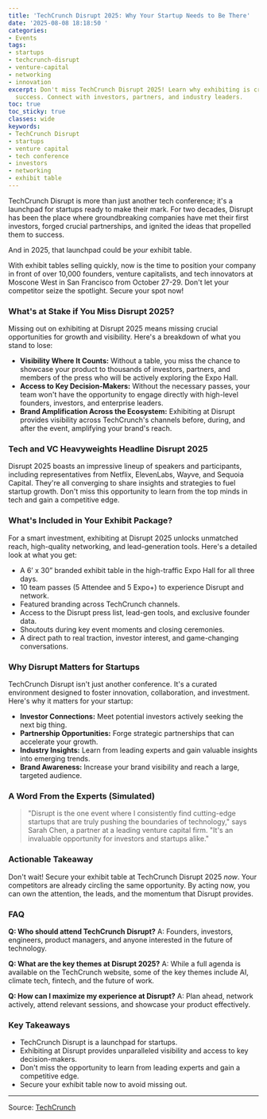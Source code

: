 ```yaml
---
title: 'TechCrunch Disrupt 2025: Why Your Startup Needs to Be There'
date: '2025-08-08 18:18:50 '
categories:
- Events
tags:
- startups
- techcrunch-disrupt
- venture-capital
- networking
- innovation
excerpt: Don't miss TechCrunch Disrupt 2025! Learn why exhibiting is crucial for startup
  success. Connect with investors, partners, and industry leaders.
toc: true
toc_sticky: true
classes: wide
keywords:
- TechCrunch Disrupt
- startups
- venture capital
- tech conference
- investors
- networking
- exhibit table
---
```


TechCrunch Disrupt is more than just another tech conference; it's a launchpad for startups ready to make their mark. For two decades, Disrupt has been the place where groundbreaking companies have met their first investors, forged crucial partnerships, and ignited the ideas that propelled them to success.

And in 2025, that launchpad could be *your* exhibit table.

With exhibit tables selling quickly, now is the time to position your company in front of over 10,000 founders, venture capitalists, and tech innovators at Moscone West in San Francisco from October 27-29. Don't let your competitor seize the spotlight. Secure your spot now!

### What's at Stake if You Miss Disrupt 2025?

Missing out on exhibiting at Disrupt 2025 means missing crucial opportunities for growth and visibility. Here's a breakdown of what you stand to lose:

*   **Visibility Where It Counts:** Without a table, you miss the chance to showcase your product to thousands of investors, partners, and members of the press who will be actively exploring the Expo Hall.
*   **Access to Key Decision-Makers:** Without the necessary passes, your team won't have the opportunity to engage directly with high-level founders, investors, and enterprise leaders.
*   **Brand Amplification Across the Ecosystem:** Exhibiting at Disrupt provides visibility across TechCrunch's channels before, during, and after the event, amplifying your brand's reach.

### Tech and VC Heavyweights Headline Disrupt 2025

Disrupt 2025 boasts an impressive lineup of speakers and participants, including representatives from Netflix, ElevenLabs, Wayve, and Sequoia Capital. They're all converging to share insights and strategies to fuel startup growth. Don't miss this opportunity to learn from the top minds in tech and gain a competitive edge.

### What's Included in Your Exhibit Package?

For a smart investment, exhibiting at Disrupt 2025 unlocks unmatched reach, high-quality networking, and lead-generation tools. Here's a detailed look at what you get:

*   A 6’ x 30” branded exhibit table in the high-traffic Expo Hall for all three days.
*   10 team passes (5 Attendee and 5 Expo+) to experience Disrupt and network.
*   Featured branding across TechCrunch channels.
*   Access to the Disrupt press list, lead-gen tools, and exclusive founder data.
*   Shoutouts during key event moments and closing ceremonies.
*   A direct path to real traction, investor interest, and game-changing conversations.

### Why Disrupt Matters for Startups

TechCrunch Disrupt isn't just another conference. It's a curated environment designed to foster innovation, collaboration, and investment. Here's why it matters for your startup:

*   **Investor Connections:** Meet potential investors actively seeking the next big thing.
*   **Partnership Opportunities:** Forge strategic partnerships that can accelerate your growth.
*   **Industry Insights:** Learn from leading experts and gain valuable insights into emerging trends.
*   **Brand Awareness:** Increase your brand visibility and reach a large, targeted audience.

[//]: # (Image URL: Not provided)

### A Word From the Experts (Simulated)

> "Disrupt is the one event where I consistently find cutting-edge startups that are truly pushing the boundaries of technology," says Sarah Chen, a partner at a leading venture capital firm. "It's an invaluable opportunity for investors and startups alike."

### Actionable Takeaway

Don't wait! Secure your exhibit table at TechCrunch Disrupt 2025 *now*. Your competitors are already circling the same opportunity. By acting now, you can own the attention, the leads, and the momentum that Disrupt provides.

### FAQ

**Q: Who should attend TechCrunch Disrupt?**
A: Founders, investors, engineers, product managers, and anyone interested in the future of technology.

**Q: What are the key themes at Disrupt 2025?**
A: While a full agenda is available on the TechCrunch website, some of the key themes include AI, climate tech, fintech, and the future of work.

**Q: How can I maximize my experience at Disrupt?**
A: Plan ahead, network actively, attend relevant sessions, and showcase your product effectively.

### Key Takeaways

*   TechCrunch Disrupt is a launchpad for startups.
*   Exhibiting at Disrupt provides unparalleled visibility and access to key decision-makers.
*   Don't miss the opportunity to learn from leading experts and gain a competitive edge.
*   Secure your exhibit table now to avoid missing out.

---

Source: [TechCrunch](https://techcrunch.com/2025/08/08/dont-let-your-competitor-steal-the-brand-spotlight-secure-your-exhibit-table-at-techcrunch-disrupt-2025/)